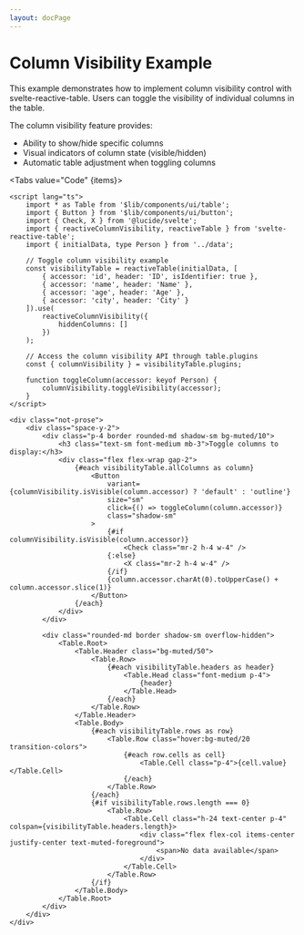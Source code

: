```yaml
---
layout: docPage
---
```


<script lang="ts">
	import ColumnVisibility from './column-visibility.svelte';
	import Tabs from '$shared/ui/tabs.svelte'
	import TabItem from '$shared/ui/tab-item.svelte'
	import Pre from '$shared/ui/markdown/pre.svelte';

	const items = ['Code', 'Preview'];
</script>

# Column Visibility Example

This example demonstrates how to implement column visibility control with svelte-reactive-table. Users can toggle the visibility of individual columns in the table.

The column visibility feature provides:

- Ability to show/hide specific columns
- Visual indicators of column state (visible/hidden)
- Automatic table adjustment when toggling columns

<Tabs value="Code" {items}>

<TabItem value="Code">

```svelte
<script lang="ts">
	import * as Table from '$lib/components/ui/table';
	import { Button } from '$lib/components/ui/button';
	import { Check, X } from '@lucide/svelte';
	import { reactiveColumnVisibility, reactiveTable } from 'svelte-reactive-table';
	import { initialData, type Person } from '../data';

	// Toggle column visibility example
	const visibilityTable = reactiveTable(initialData, [
		{ accessor: 'id', header: 'ID', isIdentifier: true },
		{ accessor: 'name', header: 'Name' },
		{ accessor: 'age', header: 'Age' },
		{ accessor: 'city', header: 'City' }
	]).use(
		reactiveColumnVisibility({
			hiddenColumns: []
		})
	);

	// Access the column visibility API through table.plugins
	const { columnVisibility } = visibilityTable.plugins;

	function toggleColumn(accessor: keyof Person) {
		columnVisibility.toggleVisibility(accessor);
	}
</script>

<div class="not-prose">
	<div class="space-y-2">
		<div class="p-4 border rounded-md shadow-sm bg-muted/10">
			<h3 class="text-sm font-medium mb-3">Toggle columns to display:</h3>
			<div class="flex flex-wrap gap-2">
				{#each visibilityTable.allColumns as column}
					<Button
						variant={columnVisibility.isVisible(column.accessor) ? 'default' : 'outline'}
						size="sm"
						click={() => toggleColumn(column.accessor)}
						class="shadow-sm"
					>
						{#if columnVisibility.isVisible(column.accessor)}
							<Check class="mr-2 h-4 w-4" />
						{:else}
							<X class="mr-2 h-4 w-4" />
						{/if}
						{column.accessor.charAt(0).toUpperCase() + column.accessor.slice(1)}
					</Button>
				{/each}
			</div>
		</div>

		<div class="rounded-md border shadow-sm overflow-hidden">
			<Table.Root>
				<Table.Header class="bg-muted/50">
					<Table.Row>
						{#each visibilityTable.headers as header}
							<Table.Head class="font-medium p-4">
								{header}
							</Table.Head>
						{/each}
					</Table.Row>
				</Table.Header>
				<Table.Body>
					{#each visibilityTable.rows as row}
						<Table.Row class="hover:bg-muted/20 transition-colors">
							{#each row.cells as cell}
								<Table.Cell class="p-4">{cell.value}</Table.Cell>
							{/each}
						</Table.Row>
					{/each}
					{#if visibilityTable.rows.length === 0}
						<Table.Row>
							<Table.Cell class="h-24 text-center p-4" colspan={visibilityTable.headers.length}>
								<div class="flex flex-col items-center justify-center text-muted-foreground">
									<span>No data available</span>
								</div>
							</Table.Cell>
						</Table.Row>
					{/if}
				</Table.Body>
			</Table.Root>
		</div>
	</div>
</div>
```

</TabItem>

<TabItem value="Preview">
	<ColumnVisibility />
</TabItem>

</Tabs>
